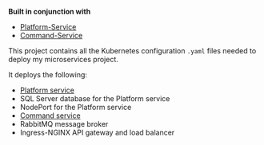 **Built in conjunction with**
- [Platform-Service](https://github.com/olliep24/Platforms-Service)
- [Command-Service](https://github.com/olliep24/Commands-Service)

This project contains all the Kubernetes configuration `.yaml` files needed to deploy my microservices project.

It deploys the following:
- [Platform service](https://github.com/olliep24/Platforms-Service)
- SQL Server database for the Platform service
- NodePort for the Platform service
- [Command service](https://github.com/olliep24/Commands-Service)
- RabbitMQ message broker
- Ingress-NGINX API gateway and load balancer
